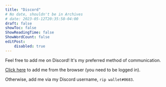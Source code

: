 ```yaml
---
title: "Discord"
# No date, shouldn't be in Archives
# date: 2023-05-12T20:35:58-04:00
draft: false
showToc: false
ShowReadingTime: false
ShowWordCount: false
editPost:
    disabled: true
---
```


Feel free to add me on Discord! It's my preferred method of communication.

[Click here](https://discord.com/users/175082465671512064) to add me from the browser (you need to be logged in).

Otherwise, add me via my Discord username, `rip wallet#0683`.
